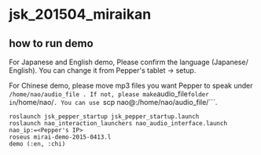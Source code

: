 jsk_201504_miraikan
===================

how to run demo
--------------

For Japanese and English demo,
Please confirm the language (Japanese/ English). You can change it from Pepper's tablet -> setup.

For Chinese demo,
please move mp3 files you want Pepper to speak under ``` /home/nao/audio_file . If not, please make ```audio_file``` folder in ```/home/nao/```. You can use ```scp <file> nao@<Pepper IP>:/home/nao/audio_file/```.

```
roslaunch jsk_pepper_startup jsk_pepper_startup.launch
roslaunch nao_interaction_launchers nao_audio_interface.launch nao_ip:=<Pepper's IP>
roseus mirai-demo-2015-0413.l
demo (:en, :chi)
```